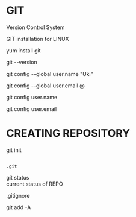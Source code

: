 # GIT
Version Control System


GIT installation for LINUX

yum install git

git --version

git config --global user.name "Uki"



git config --global user.email @

git config user.name


git config user.email


# CREATING REPOSITORY

git init                                       

                                                                       .git

git status                                      
                                                                        current status of REPO
                                                                        
                                                                        
                                                                        
.gitignore


git add -A

